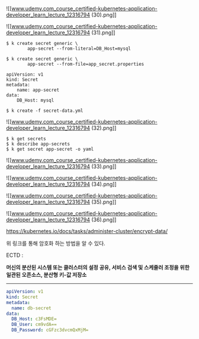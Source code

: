 ![[www.udemy.com_course_certified-kubernetes-application-developer_learn_lecture_12316794 (30).png]]



![[www.udemy.com_course_certified-kubernetes-application-developer_learn_lecture_12316794 (31).png]]


```
$ k create secret generic \
		app-secret --from-literal=DB_Host=mysql
```


```
$ k create secret generic \
		app-secret --from-file=app_secret.properties
```


```
apiVersion: v1
kind: Secret
metadata: 
	name: app-secret
data:
	DB_Host: mysql
```

```
$ k create -f secret-data.yml
```


![[www.udemy.com_course_certified-kubernetes-application-developer_learn_lecture_12316794 (32).png]]

```
$ k get secrets
$ k describe app-secrets
$ k get secret app-secret -o yaml
```


![[www.udemy.com_course_certified-kubernetes-application-developer_learn_lecture_12316794 (33).png]]


![[www.udemy.com_course_certified-kubernetes-application-developer_learn_lecture_12316794 (34).png]]


![[www.udemy.com_course_certified-kubernetes-application-developer_learn_lecture_12316794 (35).png]]


![[www.udemy.com_course_certified-kubernetes-application-developer_learn_lecture_12316794 (36).png]]


https://kubernetes.io/docs/tasks/administer-cluster/encrypt-data/

위 링크를 통해 암호화 하는 방법을 알 수 있다.

ECTD :

**머신의 분산된 시스템 또는 클러스터의 설정 공유, 서비스 검색 및 스케줄러 조정을 위한 일관된 오픈소스, 분산형 키-값 저장소**



--- 


```yml
apiVersion: v1
kind: Secret
metadata:
  name: db-secret
data:
  DB_Host: c3FsMDE=
  DB_User: cm9vdA==
  DB_Password: cGFzc3dvcmQxMjM=
```